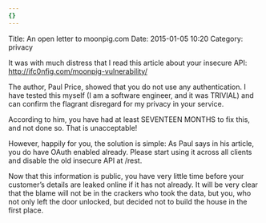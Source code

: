 ```yaml
---
{}
---
```


Title: An open letter to moonpig.com
Date: 2015-01-05 10:20
Category: privacy

It was with much distress that I read this article about your insecure API: http://ifc0nfig.com/moonpig-vulnerability/

The author, Paul Price, showed that you do not use any authentication. I have tested this myself (I am a software engineer, and it was TRIVIAL) and can confirm the flagrant disregard for my privacy in your service.

According to him, you have had at least SEVENTEEN MONTHS to fix this, and not done so. That is unacceptable!

However, happily for you, the solution is simple: As Paul says in his article, you do have OAuth enabled already. Please start using it across all clients and disable the old insecure API at /rest.

Now that this information is public, you have very little time before your customer’s details are leaked online if it has not already. It will be very clear that the blame will not be in the crackers who took the data, but you, who not only left the door unlocked, but decided not to build the house in the first place.
